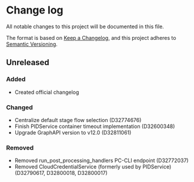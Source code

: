 # Change log
All notable changes to this project will be documented in this file.

The format is based on [Keep a Changelog](https://keepachangelog.com/en/1.0.0/),
and this project adheres to [Semantic Versioning](https://semver.org/spec/v2.0.0.html).

## Unreleased
### Added
  - Created official changelog

### Changed
  - Centralize default stage flow selection (D32774676)
  - Finish PIDService container timeout implementation (D32600348)
  - Upgrade GraphAPI version to v12.0 (D32811061)

### Removed
  - Removed run_post_processing_handlers PC-CLI endpoint (D32772037)
  - Removed CloudCredentialService (formerly used by PIDService) (D32790617, D32800018, D32800017)
